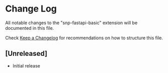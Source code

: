 # Change Log

All notable changes to the "snp-fastapi-basic" extension will be documented in this file.

Check [Keep a Changelog](http://keepachangelog.com/) for recommendations on how to structure this file.

## [Unreleased]

- Initial release